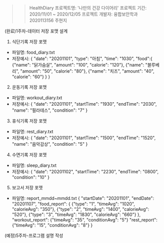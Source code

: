 >> HealthDiary
>> 프로젝트명: '나만의 건강 다이어리'
>> 프로젝트 기간: 2020/11/01 ~ 2020/12/05
>> 프로젝트 개발자: 융합보안학과 2020113156 주현지

(완료)1주차-데이터 저장 포맷 설계
1. 식단기록 저장 포맷
- 파일명: food_diary.txt
- 저장예시:
{
    "date": "20201101",
    "type": "아침",
    "time": "1030",
    "food":{
        {"name": "닭가슴살", "amount": "100", "calorie": "120"},
        {"name": "블루베리", "amount": "50", "calorie": "80"},
        {"name": "치즈", "amount": "40", "calorie": "60"}
    }
}

2. 운동기록 저장 포맷
- 파일명: workout_diary.txt
- 저장예시:
{
    "date": "20201101",
    "startTime": "1930",
    "endTime": "2030",
    "name": "필라테스",
    "condition": "7"
}

3. 휴식기록 저장 포맷
- 파일명: rest_diary.txt
- 저장예시:
{
    "date": "20201101",
    "startTime": "1500",
    "endTime": "1520",
    "name": "음악감상",
    "condition": "5"
}

4. 수면기록 저장 포맷
- 파일명: sleep_diary.txt
- 저장예시:
{
    "date": "20201102",
    "startTime": "2230",
    "endTime": "0800",
    "condition": "10"
}

5. 보고서 저장 포맷
- 파일명: report_mmdd~mmdd.txt
{
    "startDate": "20201101",
    "endDate": "20201107",
    "food_report": 
    {
        {"type": "1", "timeAvg": "1020", "calorieAvg": "350"},
        {"type": "2", "timeAvg": "1400", "calorieAvg": "520"},
        {"type": "3", "timeAvg": "1830", "calorieAvg": "660"}
    },
    "workout_report": {"timeAvg": "35", "conditionAvg": "5"}
    "rest_report": {"timeAvg": "15", "conditionAvg": "8"}
}

(예정)5주차-프로그램 설명 작성